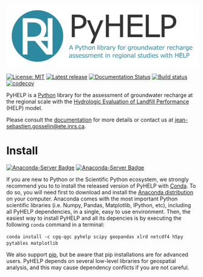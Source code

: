 ![PyHELP](./images/pyhelp_banner.png)

[![License: MIT](https://img.shields.io/badge/License-MIT-yellow.svg)](https://opensource.org/licenses/MIT)
[![Latest release](https://img.shields.io/github/release/cgq-qgc/pyhelp.svg)](https://github.com/cgq-qgc/pyhelp/releases)
[![Documentation Status](https://readthedocs.org/projects/pyhelp/badge/?version=latest)](http://pyhelp.readthedocs.io)
[![Build status](https://ci.appveyor.com/api/projects/status/ns6s8x0hkd31ffb3/branch/master?svg=true)](https://ci.appveyor.com/project/jnsebgosselin/pyhelp-rd625/branch/master)
[![codecov](https://codecov.io/gh/cgq-qgc/pyhelp/branch/master/graph/badge.svg)](https://codecov.io/gh/cgq-qgc/pyhelp)


PyHELP is a [Python](https://www.python.org/) library for the assessment of groundwater recharge at the regional scale with the [Hydrologic Evaluation of Landfill Performance](https://www.epa.gov/land-research/hydrologic-evaluation-landfill-performance-help-model) (HELP) model.

Please consult the [documentation](http://pyhelp.readthedocs.io) for more details or contact us at [jean-sebastien.gosselin@ete.inrs.ca](mailto:jean-sebastien.gosselin@ete.inrs.ca).

# Install
[![Anaconda-Server Badge](https://anaconda.org/cgq-qgc/pyhelp/badges/installer/conda.svg)](https://anaconda.org/cgq-qgc/pyhelp)
[![Anaconda-Server Badge](https://anaconda.org/cgq-qgc/pyhelp/badges/installer/pypi.svg)](https://pypi.org/project/pyhelp/)

If you are new to Python or the Scientific Python ecosystem, we strongly recommend you to to install the released version of PyHELP with [Conda](https://conda.io/docs/index.html). To do so, you will need first to download and install the [Anaconda distribution](https://www.anaconda.com/distribution/) on your computer. Anaconda comes with the most important Python scientific libraries (i.e. Numpy, Pandas, Matplotlib, IPython, etc), including all PyHELP dependencies, in a single, easy to use environment. Then, the easiest way to install PyHELP and all its depencies is by executing the following `conda` command in a terminal:

`conda install -c cgq-qgc pyhelp scipy geopandas xlrd netcdf4 h5py pytables matplotlib`

We also support [pip](https://pypi.org/project/pip/), but be aware that pip installations are for advanced users. PyHELP depends on several low-level libraries for geospatial analysis, and this may cause dependency conflicts if you are not careful.



